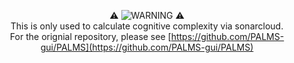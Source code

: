<div align="center">

:warning: ![WARNING](https://img.shields.io/badge/-WARNING-yellow) :warning: <br />
This is only used to calculate cognitive complexity via sonarcloud. <br />
For the orignial repository, please see [https://github.com/PALMS-gui/PALMS](https://github.com/PALMS-gui/PALMS)


